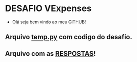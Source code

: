 # DESAFIO VExpenses 
- Olá seja bem vindo ao meu GITHUB!

## Arquivo [temp.py](temp.py) com codigo do desafio.

## Arquivo com as [RESPOSTAS](RESPOSTAS.md)!

